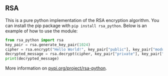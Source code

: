 ## RSA

This is a pure python implementation of the RSA encryption algorithm. You can install the pip package with `pip install rsa_python`. Below is an example of how to use the module:

```py
from rsa_python import rsa
key_pair = rsa.generate_key_pair(1024)
cipher = rsa.encrypt("Hello World!", key_pair["public"], key_pair["modulus"])
decrypted_message = rsa.decrypt(cipher, key_pair["private"], key_pair["modulus"])
print(decrypted_message)
```

More information on [pypi.org/project/rsa-python](https://pypi.org/project/rsa-python/).

